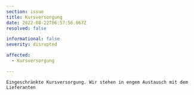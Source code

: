 ```yaml
---
section: issue
title: Kursversorgung
date: 2022-08-22T06:57:56.067Z
resolved: false

informational: false
severity: disrupted

affected:
  - Kursversorgung

---
```


    Eingeschränkte Kursversorgung. Wir stehen in engem Austausch mit dem Lieferanten
